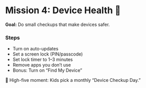 # Mission 4: Device Health 🧰

**Goal:** Do small checkups that make devices safer.  

### Steps
- Turn on auto-updates  
- Set a screen lock (PIN/passcode)  
- Set lock timer to 1–3 minutes  
- Remove apps you don’t use  
- Bonus: Turn on “Find My Device”  

🎉 High-five moment: Kids pick a monthly “Device Checkup Day.”
